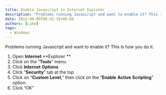 ```yaml
---
title: Enable Javascript in Internet Explorer
description: "Problems running Javascript and want to enable it? This is how you do it."
date: 2012-09-06T08:42:19+00:00
authors: [Luke]
tags:
  - Windows
---
```

<div>
  Problems running Javascript and want to enable it? This is how you do it.
</div>

<div>
</div>

  1. Open **Internet** **Explorer **
  2. Click on the &#8220;**Tools**&#8221; menu.
  3. Click **Internet** **Options**
  4. Click &#8220;**Security**&#8221; tab at the top
  5. Click on &#8220;**Custom** **Level**,&#8221; then click on the &#8220;**Enable** **Active** **Scripting**&#8221; option.
  6. Click &#8220;OK&#8221;